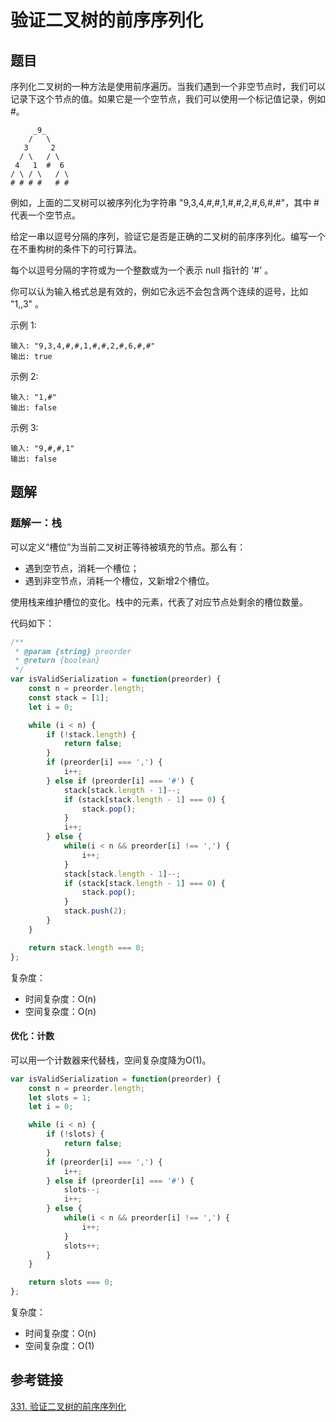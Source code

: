 # 验证二叉树的前序序列化

## 题目

序列化二叉树的一种方法是使用前序遍历。当我们遇到一个非空节点时，我们可以记录下这个节点的值。如果它是一个空节点，我们可以使用一个标记值记录，例如 #。

         _9_
        /   \
       3     2
      / \   / \
     4   1  #  6
    / \ / \   / \
    # # # #   # #
例如，上面的二叉树可以被序列化为字符串 "9,3,4,#,#,1,#,#,2,#,6,#,#"，其中 # 代表一个空节点。

给定一串以逗号分隔的序列，验证它是否是正确的二叉树的前序序列化。编写一个在不重构树的条件下的可行算法。

每个以逗号分隔的字符或为一个整数或为一个表示 null 指针的 '#' 。

你可以认为输入格式总是有效的，例如它永远不会包含两个连续的逗号，比如 "1,,3" 。

示例 1:

```
输入: "9,3,4,#,#,1,#,#,2,#,6,#,#"
输出: true
```


示例 2:

```
输入: "1,#"
输出: false
```

示例 3:

```
输入: "9,#,#,1"
输出: false
```



## 题解

### 题解一：栈

可以定义“槽位”为当前二叉树正等待被填充的节点。那么有：

- 遇到空节点，消耗一个槽位；
- 遇到非空节点，消耗一个槽位，又新增2个槽位。

使用栈来维护槽位的变化。栈中的元素，代表了对应节点处剩余的槽位数量。

代码如下：

```js
/**
 * @param {string} preorder
 * @return {boolean}
 */
var isValidSerialization = function(preorder) {
    const n = preorder.length;
    const stack = [1];
    let i = 0;

    while (i < n) {
        if (!stack.length) {
            return false;
        }
        if (preorder[i] === ',') {
            i++;
        } else if (preorder[i] === '#') {
            stack[stack.length - 1]--;
            if (stack[stack.length - 1] === 0) {
                stack.pop();
            }
            i++;
        } else {
            while(i < n && preorder[i] !== ',') {
                i++;
            }
            stack[stack.length - 1]--;
            if (stack[stack.length - 1] === 0) {
                stack.pop();
            }
            stack.push(2);
        }
    }

    return stack.length === 0;
};
```

复杂度：

- 时间复杂度：O(n)
- 空间复杂度：O(n)

#### 优化：计数

可以用一个计数器来代替栈，空间复杂度降为O(1)。

```js
var isValidSerialization = function(preorder) {
    const n = preorder.length;
    let slots = 1;
    let i = 0;

    while (i < n) {
        if (!slots) {
            return false;
        }
        if (preorder[i] === ',') {
            i++;
        } else if (preorder[i] === '#') {
            slots--;
            i++;
        } else {
            while(i < n && preorder[i] !== ',') {
                i++;
            }
            slots++;
        }
    }

    return slots === 0;
};
```

复杂度：

- 时间复杂度：O(n)
- 空间复杂度：O(1)



## 参考链接

[331. 验证二叉树的前序序列化](https://leetcode-cn.com/problems/verify-preorder-serialization-of-a-binary-tree/)

